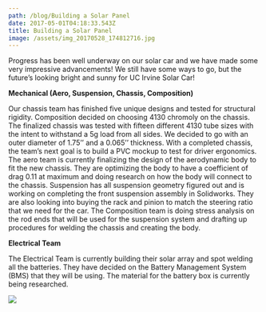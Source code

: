 ```yaml
---
path: /blog/Building a Solar Panel
date: 2017-05-01T04:18:33.543Z
title: Building a Solar Panel
image: /assets/img_20170528_174812716.jpg
---
```

Progress has been well underway on our solar car and we have made some very impressive advancements! We still have some ways to go, but the future’s looking bright and sunny for UC Irvine Solar Car!



**Mechanical (Aero, Suspension, Chassis, Composition)**

Our chassis team has finished five unique designs and tested for structural rigidity. Composition decided on choosing 4130 chromoly on the chassis. The finalized chassis was tested with fifteen different 4130 tube sizes with the intent to withstand a 5g load from all sides. We decided to go with an outer diameter of 1.75’’ and a 0.065’’ thickness. With a completed chassis, the team’s next goal is to build a PVC mockup to test for driver ergonomics. The aero team is currently finalizing the design of the aerodynamic body to fit the new chassis. They are optimizing the body to have a coefficient of drag 0.11 at maximum and doing research on how the body will connect to the chassis. Suspension has all suspension geometry figured out and is working on completing the front suspension assembly in Solidworks. They are also looking into buying the rack and pinion to match the steering ratio that we need for the car. The Composition team is doing stress analysis on the rod ends that will be used for the suspension system and drafting up procedures for welding the chassis and creating the body.



**Electrical Team**

The Electrical Team is currently building their solar array and spot welding all the batteries. They have decided on the Battery Management System (BMS) that they will be using. The material for the battery box is currently being researched.



![](/assets/slackme.png)
